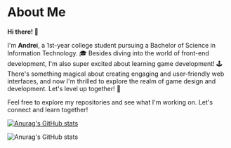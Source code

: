 # **About Me** 

**Hi there! 👋**

I'm **Andrei**, a 1st-year college student pursuing a Bachelor of Science in Information Technology. 🎓 Besides diving into the world of front-end development, I'm also super excited about learning game development! 🕹️ There's something magical about creating engaging and user-friendly web interfaces, and now I'm thrilled to explore the realm of game design and development. Let's level up together! 💪

Feel free to explore my repositories and see what I'm working on. Let's connect and learn together!

[![Anurag's GitHub stats](https://github-readme-stats.vercel.app/api?username=Jiwuuuu)](https://github.com/Jiwuuuu/github-readme-stats)

![Anurag's GitHub stats](https://github-readme-stats.vercel.app/api?username=Jiwuuuu&show_icons=true)
